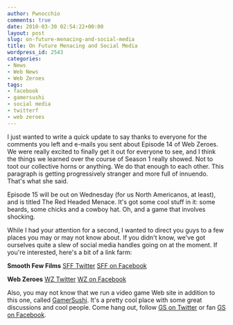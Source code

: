```yaml
---
author: Pwnocchio
comments: true
date: 2010-03-30 02:54:22+00:00
layout: post
slug: on-future-menacing-and-social-media
title: On Future Menacing and Social Media
wordpress_id: 2543
categories:
- News
- Web News
- Web Zeroes
tags:
- facebook
- gamersushi
- social media
- twitterf
- web zeroes
---
```


I just wanted to write a quick update to say thanks to everyone for the comments you left and e-mails you sent about Episode 14 of Web Zeroes. We were really excited to finally get it out for everyone to see, and I think the things we learned over the course of Season 1 really showed. Not to toot our collective horns or anything. We do that enough to each other. This paragraph is getting progressively stranger and more full of innuendo. That's what she said.

Episode 15 will be out on Wednesday (for us North Americanos, at least), and is titled The Red Headed Menace. It's got some cool stuff in it: some beards, some chicks and a cowboy hat. Oh, and a game that involves shocking. 

While I had your attention for a second, I wanted to direct you guys to a few places you may or may not know about. If you didn't know, we've got ourselves quite a slew of social media handles going on at the moment. If you're interested, here's a bit of a link farm:

**Smooth Few Films**
[SFF Twitter](http://www.twitter.com/smoothfewfilms)
[SFF on Facebook](http://www.facebook.com/smoothfewfilms)

**Web Zeroes**
[WZ Twitter](http://www.twitter.com/webzeroes)
[WZ on Facebook](http://www.facebook.com/webzeroes)

Also, you may not know that we run a video game Web site in addition to this one, called [GamerSushi](http://www.gamersushi.com/). It's a pretty cool place with some great discussions and cool people. Come hang out, follow [GS on Twitter](http://www.twitter.com/gamersushi) or fan [GS on Facebook](http://www.facebook.com/#!/pages/GamerSushi/297588331943?ref=ts).

